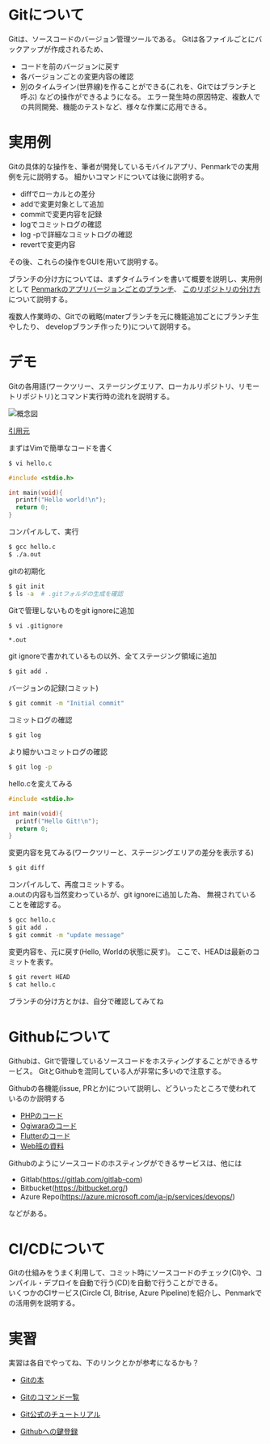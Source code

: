 # Gitについて
Gitは、ソースコードのバージョン管理ツールである。
Gitは各ファイルごとにバックアップが作成されるため、
- コードを前のバージョンに戻す
- 各バージョンごとの変更内容の確認
- 別のタイムライン(世界線)を作ることができる(これを、Gitではブランチと呼ぶ)
などの操作ができるようになる。
エラー発生時の原因特定、複数人での共同開発、機能のテストなど、様々な作業に応用できる。

# 実用例
Gitの具体的な操作を、筆者が開発しているモバイルアプリ、Penmarkでの実用例を元に説明する。
細かいコマンドについては後に説明する。

- diffでローカルとの差分
- addで変更対象として追加
- commitで変更内容を記録
- logでコミットログの確認
- log -pで詳細なコミットログの確認
- revertで変更内容

その後、これらの操作をGUIを用いて説明する。  

ブランチの分け方については、まずタイムラインを書いて概要を説明し、実用例として
[Penmarkのアプリバージョンごとのブランチ](https://dev.azure.com/penmark-jp/_git/Penmark)、
[このリポジトリの分け方](https://github.com/kcs1959/web-php)
について説明する。

複数人作業時の、Gitでの戦略(materブランチを元に機能追加ごとにブランチ生やしたり、
developブランチ作ったり)について説明する。

# デモ
Gitの各用語(ワークツリー、ステージングエリア、ローカルリポジトリ、リモートリポジトリ)とコマンド実行時の流れを説明する。

![概念図](https://camo.qiitausercontent.com/304d5a012dcb67e57295bd183086186f0570a98e/68747470733a2f2f71696974612d696d6167652d73746f72652e73332e616d617a6f6e6177732e636f6d2f302f3132393038382f35373232366638322d633534302d633264302d663563382d6261643362366536646661332e706e67)

[引用元](https://qiita.com/satoshi1335/items/ead109412430a078feaa)


まずはVimで簡単なコードを書く

```bash
$ vi hello.c
```

```hello.c
#include <stdio.h>

int main(void){
  printf("Hello world!\n");
  return 0;
}
```

コンパイルして、実行

```bash
$ gcc hello.c
$ ./a.out
```

gitの初期化

```bash
$ git init
$ ls -a  # .gitフォルダの生成を確認
```

Gitで管理しないものをgit ignoreに追加

```bash
$ vi .gitignore
```

```.gitignore
*.out
```

git ignoreで書かれているもの以外、全てステージング領域に追加　

```bash
$ git add .
```

バージョンの記録(コミット)
```bash
$ git commit -m "Initial commit"
```

コミットログの確認
```bash
$ git log
```

より細かいコミットログの確認
```bash
$ git log -p
```

hello.cを変えてみる

```hello.c
#include <stdio.h>

int main(void){
  printf("Hello Git!\n");
  return 0;
}
```

変更内容を見てみる(ワークツリーと、ステージングエリアの差分を表示する)
```bash
$ git diff
```

コンパイルして、再度コミットする。  
a.outの内容も当然変わっているが、git ignoreに追加した為、
無視されていることを確認する。
```bash
$ gcc hello.c 
$ git add .
$ git commit -m "update message"
```

変更内容を、元に戻す(Hello, Worldの状態に戻す)。
ここで、HEADは最新のコミットを表す。
```bash
$ git revert HEAD
$ cat hello.c
```

ブランチの分け方とかは、自分で確認してみてね

# Githubについて
Githubは、Gitで管理しているソースコードをホスティングすることができるサービス。
GitとGithubを混同している人が非常に多いので注意する。

Githubの各機能(issue, PRとか)について説明し、どういったところで使われているのか説明する
- [PHPのコード](https://github.com/php/php-src)
- [Ogiwaraのコード](https://github.com/Ogiwara-CostlierRain464)
- [Flutterのコード](https://github.com/flutter/flutter)
- [Web班の資料](https://github.com/kcs1959/web-php)

Githubのようにソースコードのホスティングができるサービスは、他には
- Gitlab(https://gitlab.com/gitlab-com)
- Bitbucket(https://bitbucket.org/)
- Azure Repo(https://azure.microsoft.com/ja-jp/services/devops/)  

などがある。

# CI/CDについて
Gitの仕組みをうまく利用して、コミット時にソースコードのチェック(CI)や、コンパイル・デプロイを自動で行う(CD)を自動で行うことができる。  
いくつかのCIサービス(Circle CI, Bitrise, Azure Pipeline)を紹介し、Penmarkでの活用例を説明する。

# 実習
実習は各自でやってね、下のリンクとかが参考になるかも？

- [Gitの本](https://www.amazon.co.jp/わかばちゃんと学ぶ-Git使い方入門%E3%80%88GitHub、Bitbucket、SourceTree〉-湊川-あい/dp/4863542178/ref=asc_df_4863542178/?tag=jpgo-22&linkCode=df0&hvadid=295686767484&hvpos=1o1&hvnetw=g&hvrand=12506259148326646793&hvpone=&hvptwo=&hvqmt=&hvdev=c&hvdvcmdl=&hvlocint=&hvlocphy=1009343&hvtargid=pla-526224398321&psc=1&th=1&psc=1)


- [Gitのコマンド一覧](https://git-scm.com/docs)  
- [Git公式のチュートリアル](https://git-scm.com/docs/gittutorial)
- [Githubへの鍵登録](https://qiita.com/katsukii/items/9fd5bbe822904d7cdd0a)
